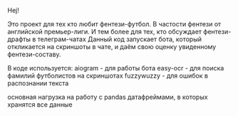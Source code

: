 Hej!

Это проект для тех кто любит фентези-футбол. В частости фентези от английской премьер-лиги.
И тем более для тех, кто обсуждает фентези-драфты в телеграм-чатах
Данный код запускает бота, который откликается на скриншоты в чате, и даём свою оценку увиденному фентези-составу.

В коде используется:
aiogram - для работы бота
easy-ocr - для поиска фамилий футболистов на скриншотах
fuzzywuzzy - для ошибок в распознании текста

основная нагрузка на работу с pandas датафреймами, в которых хранятся все данные
